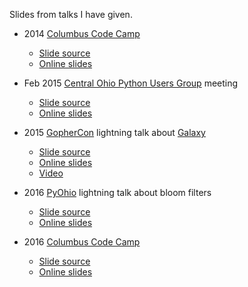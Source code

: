 Slides from talks I have given.

* 2014 [Columbus Code Camp](http://columbuscodecamp.com)
  - [Slide source](https://github.com/joeshaw/talks/tree/master/codecamp)
  - [Online slides](https://go-talks.appspot.com/github.com/joeshaw/talks/codecamp/intro.slide#1)

* Feb 2015 [Central Ohio Python Users Group](http://cohpy.org) meeting
  - [Slide source](https://github.com/joeshaw/talks/tree/master/cohpy)
  - [Online slides](https://go-talks.appspot.com/github.com/joeshaw/talks/cohpy/zen.slide#1)

* 2015 [GopherCon](http://gophercon.com) lightning talk about [Galaxy](https://github.com/litl/galaxy)
  - [Slide source](https://github.com/joeshaw/talks/tree/master/gophercon2015)
  - [Online slides](https://go-talks.appspot.com/github.com/joeshaw/talks/gophercon2015/galaxy.slide#1)
  - [Video](https://www.youtube.com/watch?v=t9-LnQFwQUA&index=17&list=PL2ntRZ1ySWBeHqlHM8DmvS8axgbrpvF9b)

* 2016 [PyOhio](http://pyohio.org) lightning talk about bloom filters
  - [Slide source](https://github.com/joeshaw/talks/tree/master/pyohio2016)
  - [Online slides](https://go-talks.appspot.com/github.com/joeshaw/talks/pyohio2016/bloom.slide#1)

* 2016 [Columbus Code Camp](http://columbuscodecamp.com)
  - [Slide source](https://github.com/joeshaw/talks/tree/master/codecamp2016)
  - [Online slides](https://go-talks.appspot.com/github.com/joeshaw/talks/codecamp2016/concurrency.slide#1)
